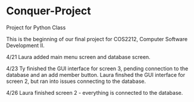 # Conquer-Project
Project for Python Class

This is the beginning of our final project for COS2212, Computer Software Development II.

4/21 Laura added main menu screen and database screen.

4/23 Ty finished the GUI interface for screen 3, pending connection to the database and an add member button. Laura finshed the GUI interface for screen 2, but ran into issues connecting to the database. 

4/26 Laura finished screen 2 - everything is connected to the database. 
